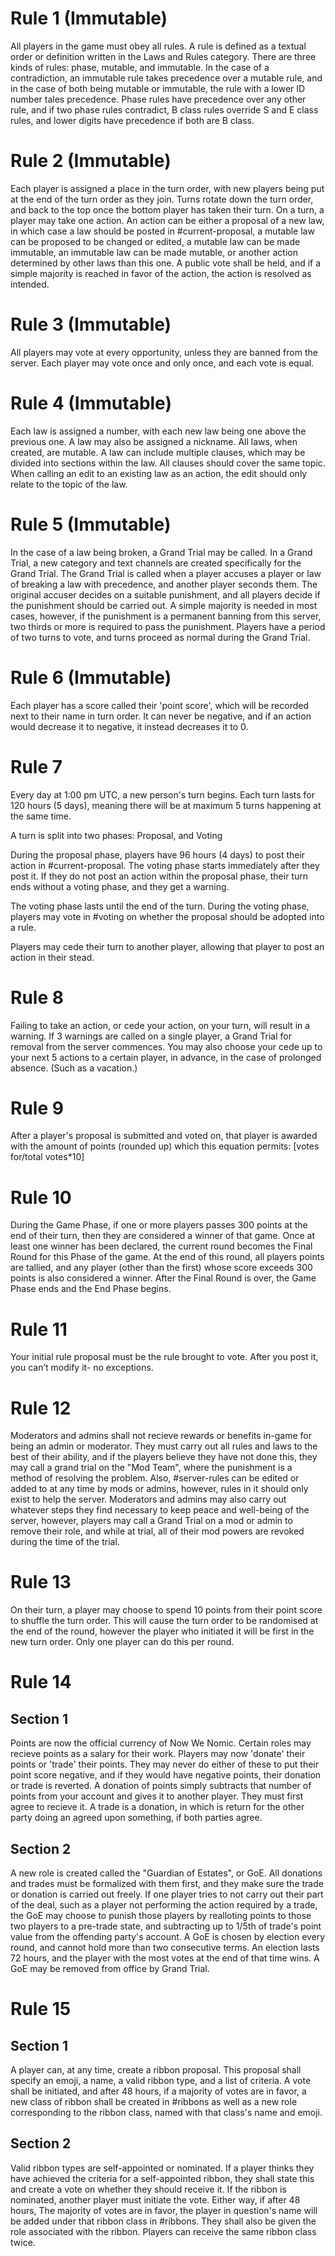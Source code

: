 # Rule 1 (Immutable)

All players in the game must obey all rules. A rule is defined as a
textual order or definition written in the Laws and Rules category.
There are three kinds of rules: phase, mutable, and immutable. In the
case of a contradiction, an immutable rule takes precedence over a
mutable rule, and in the case of both being mutable or immutable, the
rule with a lower ID number tales precedence. Phase rules have
precedence over any other rule, and if two phase rules contradict, B
class rules override S and E class rules, and lower digits have
precedence if both are B class.

# Rule 2 (Immutable)

Each player is assigned a place in the turn order, with new players
being put at the end of the turn order as they join. Turns rotate down
the turn order, and back to the top once the bottom player has taken
their turn. On a turn, a player may take one action. An action can be
either a proposal of a new law, in which case a law should be posted in
\#current-proposal, a mutable law can be proposed to be changed or
edited, a mutable law can be made immutable, an immutable law can be
made mutable, or another action determined by other laws than this one.
A public vote shall be held, and if a simple majority is reached in
favor of the action, the action is resolved as intended.

# Rule 3 (Immutable)

All players may vote at every opportunity, unless they are banned from
the server. Each player may vote once and only once, and each vote is
equal.

# Rule 4 (Immutable)

Each law is assigned a number, with each new law being one above the
previous one. A law may also be assigned a nickname. All laws, when
created, are mutable. A law can include multiple clauses, which may be
divided into sections within the law. All clauses should cover the same
topic. When calling an edit to an existing law as an action, the edit
should only relate to the topic of the law.

# Rule 5 (Immutable)

In the case of a law being broken, a Grand Trial may be called. In a
Grand Trial, a new category and text channels are created specifically
for the Grand Trial. The Grand Trial is called when a player accuses a
player or law of breaking a law with precedence, and another player
seconds them. The original accuser decides on a suitable punishment,
and all players decide if the punishment should be carried out. A simple
majority is needed in most cases, however, if the punishment is a
permanent banning from this server, two thirds or more is required to
pass the punishment. Players have a period of two turns to vote, and
turns proceed as normal during the Grand Trial.

# Rule 6 (Immutable)

Each player has a score called their 'point score', which will be
recorded next to their name in turn order. It can never be negative, and
if an action would  decrease it to negative, it instead decreases it to
0.

# Rule 7

Every day at 1:00 pm UTC, a new person's turn begins. Each turn lasts
for 120 hours (5 days), meaning there will be at maximum 5 turns
happening at the same time.

A turn is split into two phases: Proposal, and Voting

During the proposal phase, players have 96 hours (4 days) to post their
action in #current-proposal. The voting phase starts immediately after
they post it. If they do not post an action within the proposal phase,
their turn ends without a voting phase, and they get a warning.

The voting phase lasts until the end of the turn. During the voting
phase, players may vote in #voting on whether the proposal should be
adopted into a rule.

Players may cede their turn to another player, allowing that player to
post an action in their stead. 

# Rule 8

Failing to take an action, or cede your action, on your turn, will
result in a warning. If 3 warnings are called on a single player, a
Grand Trial for removal from the server commences. You may also choose
your cede up to your next 5 actions to a certain player, in advance,
in the case of prolonged absence. (Such as a vacation.)

# Rule 9

After a player's proposal is submitted and voted on, that player is
awarded with the amount of points (rounded up) which this equation
permits: [votes for/total votes*10]

# Rule 10

During the Game Phase, if one or more players passes 300 points at the
end of their turn, then they are considered a winner of that game. Once
at least one winner has been declared, the current round becomes the
Final Round for this Phase of the game. At the end of this round, all
players points are tallied, and any player (other than the first) whose
score exceeds 300 points is also considered a winner. After the Final
Round is over, the Game Phase ends and the End Phase begins.

# Rule 11

Your initial rule proposal must be the rule brought to vote. After you
post it, you can’t modify it- no exceptions.

# Rule 12

Moderators and admins shall not recieve rewards or benefits in-game for
being an admin or moderator. They must carry out all rules and laws to
the best of their ability, and if the players believe they have not done
this, they may call a grand trial on the "Mod Team", where the
punishment is a method of resolving the problem. Also, \#server-rules
can be edited or added to at any time by mods or admins, however, rules
in it should only exist to help the server. Moderators and admins may
also carry out whatever steps they find necessary to keep peace and
well-being of the server, however, players may call a Grand Trial on a
mod or admin to remove their role, and while at trial, all of their mod
powers are revoked during the time of the trial.

# Rule 13

On their turn, a player may choose to spend 10 points from their point
score to shuffle the turn order. This will cause the turn order to be
randomised at the end of the round, however the player who initiated it
will be first in the new turn order. Only one player can do this per
round.

# Rule 14

## Section 1

Points are now the official currency of Now We Nomic. Certain roles may
recieve points as a salary for their work. Players may now 'donate'
their points or 'trade' their points. They may never do either of these
to put their point score negative, and if they would have negative
points, their donation or trade is reverted. A donation of points simply
subtracts that number of points from your account and gives it to
another player. They must first agree to recieve it. A trade is a
donation, in which is return for the other party doing an agreed upon
something, if both parties agree.

## Section 2

A new role is created called the "Guardian of Estates", or GoE. All
donations and trades must be formalized with them first, and they make
sure the trade or donation is carried out freely. If one player tries to
not carry out their part of the deal, such as a player not performing
the action required by a trade, the GoE may choose to punish those
players by realloting points to those two players to a pre-trade state,
and subtracting up to 1/5th of trade's point value from the offending
party's account. A GoE is chosen by election every round, and cannot
hold more than two consecutive terms. An election lasts 72 hours, and
the player with the most votes at the end of that time wins. A GoE may
be removed from office by Grand Trial. 

# Rule 15

## Section 1

A player can, at any time, create a ribbon proposal. This proposal shall
specify an emoji, a name, a valid ribbon type, and a list of criteria. A
vote shall be initiated, and after 48 hours, if a majority of votes are
in favor, a new class of ribbon shall be created in #ribbons as well as
a new role corresponding to the ribbon class, named with that class's
name and emoji.

## Section 2

Valid ribbon types are self-appointed or nominated. If a player thinks
they have achieved the criteria for a self-appointed ribbon, they shall
state this and create a vote on whether they should receive it. If the
ribbon is nominated, another player must initiate the vote. Either way,
if after 48 hours, The majority of votes are in favor, the player in
question's name will be added under that ribbon class in #ribbons. They
shall also be given the role associated with the ribbon. Players can
receive the same ribbon class twice.